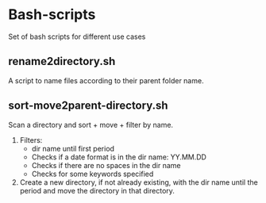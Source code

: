# Bash-scripts
 Set of bash scripts for different use cases

## rename2directory.sh
  A script to name files according to their parent folder name. 

## sort-move2parent-directory.sh
Scan a directory and sort + move + filter by name.
1. Filters:    
    * dir name until first period
    * Checks if a date format is in the dir name: YY.MM.DD
    * Checks if there are no spaces in the dir name
    * Checks for some keywords specified
2. Create a new directory, if not already existing, with the dir name until the period and move the directory in that directory.